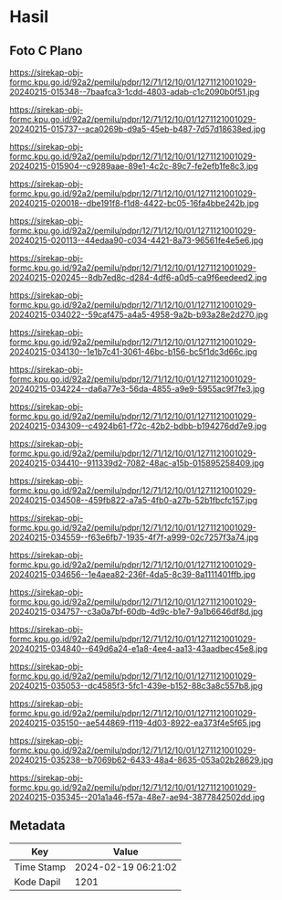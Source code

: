 # Hasil

## Foto C Plano

https://sirekap-obj-formc.kpu.go.id/92a2/pemilu/pdpr/12/71/12/10/01/1271121001029-20240215-015348--7baafca3-1cdd-4803-adab-c1c2090b0f51.jpg

https://sirekap-obj-formc.kpu.go.id/92a2/pemilu/pdpr/12/71/12/10/01/1271121001029-20240215-015737--aca0269b-d9a5-45eb-b487-7d57d18638ed.jpg

https://sirekap-obj-formc.kpu.go.id/92a2/pemilu/pdpr/12/71/12/10/01/1271121001029-20240215-015904--c9289aae-89e1-4c2c-89c7-fe2efb1fe8c3.jpg

https://sirekap-obj-formc.kpu.go.id/92a2/pemilu/pdpr/12/71/12/10/01/1271121001029-20240215-020018--dbe191f8-f1d8-4422-bc05-16fa4bbe242b.jpg

https://sirekap-obj-formc.kpu.go.id/92a2/pemilu/pdpr/12/71/12/10/01/1271121001029-20240215-020113--44edaa90-c034-4421-8a73-96561fe4e5e6.jpg

https://sirekap-obj-formc.kpu.go.id/92a2/pemilu/pdpr/12/71/12/10/01/1271121001029-20240215-020245--8db7ed8c-d284-4df6-a0d5-ca9f6eedeed2.jpg

https://sirekap-obj-formc.kpu.go.id/92a2/pemilu/pdpr/12/71/12/10/01/1271121001029-20240215-034022--59caf475-a4a5-4958-9a2b-b93a28e2d270.jpg

https://sirekap-obj-formc.kpu.go.id/92a2/pemilu/pdpr/12/71/12/10/01/1271121001029-20240215-034130--1e1b7c41-3061-46bc-b156-bc5f1dc3d66c.jpg

https://sirekap-obj-formc.kpu.go.id/92a2/pemilu/pdpr/12/71/12/10/01/1271121001029-20240215-034224--da6a77e3-56da-4855-a9e9-5955ac9f7fe3.jpg

https://sirekap-obj-formc.kpu.go.id/92a2/pemilu/pdpr/12/71/12/10/01/1271121001029-20240215-034309--c4924b61-f72c-42b2-bdbb-b194276dd7e9.jpg

https://sirekap-obj-formc.kpu.go.id/92a2/pemilu/pdpr/12/71/12/10/01/1271121001029-20240215-034410--911339d2-7082-48ac-a15b-015895258409.jpg

https://sirekap-obj-formc.kpu.go.id/92a2/pemilu/pdpr/12/71/12/10/01/1271121001029-20240215-034508--459fb822-a7a5-4fb0-a27b-52b1fbcfc157.jpg

https://sirekap-obj-formc.kpu.go.id/92a2/pemilu/pdpr/12/71/12/10/01/1271121001029-20240215-034559--f63e6fb7-1935-4f7f-a999-02c7257f3a74.jpg

https://sirekap-obj-formc.kpu.go.id/92a2/pemilu/pdpr/12/71/12/10/01/1271121001029-20240215-034656--1e4aea82-236f-4da5-8c39-8a1111401ffb.jpg

https://sirekap-obj-formc.kpu.go.id/92a2/pemilu/pdpr/12/71/12/10/01/1271121001029-20240215-034757--c3a0a7bf-60db-4d9c-b1e7-9a1b6646df8d.jpg

https://sirekap-obj-formc.kpu.go.id/92a2/pemilu/pdpr/12/71/12/10/01/1271121001029-20240215-034840--649d6a24-e1a8-4ee4-aa13-43aadbec45e8.jpg

https://sirekap-obj-formc.kpu.go.id/92a2/pemilu/pdpr/12/71/12/10/01/1271121001029-20240215-035053--dc4585f3-5fc1-439e-b152-88c3a8c557b8.jpg

https://sirekap-obj-formc.kpu.go.id/92a2/pemilu/pdpr/12/71/12/10/01/1271121001029-20240215-035150--ae544869-f119-4d03-8922-ea373f4e5f65.jpg

https://sirekap-obj-formc.kpu.go.id/92a2/pemilu/pdpr/12/71/12/10/01/1271121001029-20240215-035238--b7069b62-6433-48a4-8635-053a02b28629.jpg

https://sirekap-obj-formc.kpu.go.id/92a2/pemilu/pdpr/12/71/12/10/01/1271121001029-20240215-035345--201a1a46-f57a-48e7-ae94-3877842502dd.jpg


## Metadata

| Key        | Value               |
| ---------- | ------------------- |
| Time Stamp | 2024-02-19 06:21:02 |
| Kode Dapil | 1201                |



